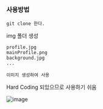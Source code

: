 ### 사용방법
```
git clone 한다.
```

img 폴더 생성
```
profile.jpg
mainProfile.png
background.jpg
...

이미지 생성하여 사용
```

Hard Coding 되있으므로 사용하기 쉬움

![image](https://github.com/user-attachments/assets/01edc49b-75d5-4bea-bac6-213a9005a871)
